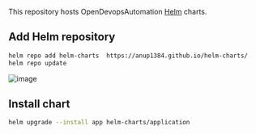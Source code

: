 This repository hosts OpenDevopsAutomation [Helm](https://helm.sh) charts.

## Add Helm repository

```bash
helm repo add helm-charts  https://anup1384.github.io/helm-charts/
helm repo update
```
![image](https://user-images.githubusercontent.com/28804150/117174070-fc31b280-adea-11eb-9278-4b701eaf2008.png)

## Install chart

```bash
helm upgrade --install app helm-charts/application
```

